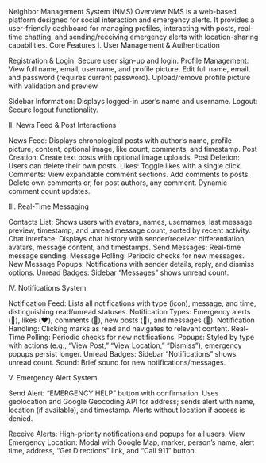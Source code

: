 Neighbor Management System (NMS)
Overview
NMS is a web-based platform designed for social interaction and emergency alerts. It provides a user-friendly dashboard for managing profiles, interacting with posts, real-time chatting, and sending/receiving emergency alerts with location-sharing capabilities.
Core Features
I. User Management & Authentication

Registration & Login: Secure user sign-up and login.
Profile Management:
View full name, email, username, and profile picture.
Edit full name, email, and password (requires current password).
Upload/remove profile picture with validation and preview.


Sidebar Information: Displays logged-in user’s name and username.
Logout: Secure logout functionality.

II. News Feed & Post Interactions

News Feed: Displays chronological posts with author’s name, profile picture, content, optional image, like count, comments, and timestamp.
Post Creation: Create text posts with optional image uploads.
Post Deletion: Users can delete their own posts.
Likes: Toggle likes with a single click.
Comments:
View expandable comment sections.
Add comments to posts.
Delete own comments or, for post authors, any comment.
Dynamic comment count updates.



III. Real-Time Messaging

Contacts List: Shows users with avatars, names, usernames, last message preview, timestamp, and unread message count, sorted by recent activity.
Chat Interface: Displays chat history with sender/receiver differentiation, avatars, message content, and timestamps.
Send Messages: Real-time message sending.
Message Polling: Periodic checks for new messages.
New Message Popups: Notifications with sender details, reply, and dismiss options.
Unread Badges: Sidebar “Messages” shows unread count.

IV. Notifications System

Notification Feed: Lists all notifications with type (icon), message, and time, distinguishing read/unread statuses.
Notification Types: Emergency alerts (🚨), likes (❤️), comments (💬), new posts (📝), and messages (💬).
Notification Handling: Clicking marks as read and navigates to relevant content.
Real-Time Polling: Periodic checks for new notifications.
Popups: Styled by type with actions (e.g., “View Post,” “View Location,” “Dismiss”); emergency popups persist longer.
Unread Badges: Sidebar “Notifications” shows unread count.
Sound: Brief sound for new notifications/messages.

V. Emergency Alert System

Send Alert:
“EMERGENCY HELP” button with confirmation.
Uses geolocation and Google Geocoding API for address; sends alert with name, location (if available), and timestamp.
Alerts without location if access is denied.


Receive Alerts: High-priority notifications and popups for all users.
View Emergency Location:
Modal with Google Map, marker, person’s name, alert time, address, “Get Directions” link, and “Call 911” button.



